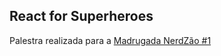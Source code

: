 ## React for Superheroes

Palestra realizada para a [Madrugada NerdZão #1](https://github.com/icarcal/meetup-nerdzao-react)
